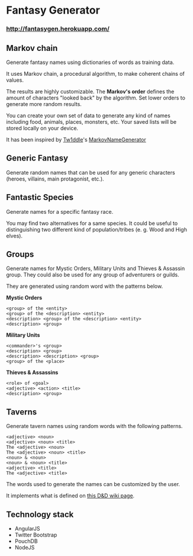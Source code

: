 # Fantasy Generator

### http://fantasygen.herokuapp.com/

## Markov chain
Generate fantasy names using dictionaries of words as training data. 

It uses Markov chain, a procedural algorithm, to make coherent chains of values. 

The results are highly customizable. The **Markov's order** defines the amount of characters "looked back" by the algorithm. Set lower orders to generate more random results. 

You can create your own set of data to generate any kind of names including food, animals, places, monsters, etc. 
Your saved lists will be stored locally on your device. 

It has been inspired by [Tw1ddle](https://github.com/Tw1ddle)'s [MarkovNameGenerator](https://github.com/Tw1ddle/MarkovNameGenerator)

## Generic Fantasy
Generate random names that can be used for any generic characters (heroes, villains, main protagonist, etc.).

## Fantastic Species
Generate names for a specific fantasy race. 

You may find two alternatives for a same species. It could be useful to distinguishing two different kind of population/tribes (e. g. Wood and High elves).

## Groups
Generate names for Mystic Orders, Military Units and Thieves & Assassin group. They could also be used for any group of adventurers or guilds. 

They are generated using random word with the patterns below.

**Mystic Orders**

    <group> of the <entity>
    <group> of the <description> <entity>
    <description> <group> of the <description> <entity>
    <description> <group>

**Military Units**
    
    <commander>'s <group>
    <description> <group>
    <description> <description> <group>
    <group> of the <place>
       
**Thieves & Assassins**

    <role> of <goal>
    <adjective> <action> <title>
    <description> <group>

## Taverns
Generate tavern names using random words with the following patterns. 

    <adjective> <noun>
    <adjective> <noun> <title>
    The <adjective> <noun>
    The <adjective> <noun> <title>
    <noun> & <noun>
    <noun> & <noun> <title>
    <adjective> <title>
    The <adjective> <title>
    
The words used to generate the names can be customized by the user.

It implements what is defined on [this D&D wiki page](https://www.dandwiki.com/wiki/Well_Over_100_Tavern_Names_(DnD_Other)#Totally_Random).

## Technology stack

 - AngularJS
 - Twitter Bootstrap
 - PouchDB
 - NodeJS
